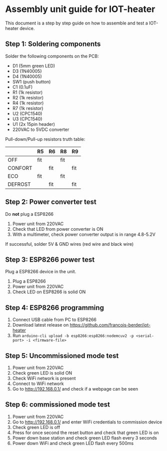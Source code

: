 # Assembly unit guide for IOT-heater

This document is a step by step guide on how to assemble and test a IOT-heater
device.

## Step 1: Soldering components

Solder the following components on the PCB:

- D1 (5mm green LED)
- D3 (1N40005)
- D4 (1N40005)
- SW1 (push button)
- C1 (0.1uF)
- R1 (1k resistor)
- R2 (1k resistor)
- R4 (1k resistor)
- R7 (1k resistor)
- U2 (CPC1540)
- U3 (CPC1540)
- U1 (2x 15pin header)
- 220VAC to 5VDC converter

Pull-down/Pull-up resistors truth table:

|         |  R5  |  R6  |  R8  |  R9  |
| ------- | ---- | ---- | ---- | ---- |
| OFF     |  fit |      |  fit |      |
| CONFORT |      |  fit |      |  fit |
| ECO     |  fit |      |  fit |      |
| DEFROST |      |  fit |      |  fit |

## Step 2: Power converter test

Do **not** plug a ESP8266

1. Power unit from 220VAC
2. Check that LED from power converter is ON
3. With a multimeter, check power converter output is in range 4.8-5.2V

If successful, solder 5V & GND wires (red wire and black wire)

## Step 3: ESP8266 power test

Plug a ESP8266 device in the unit.

1. Plug a ESP8266
2. Power unit from 220VAC
3. Check LED on ESP8266 is solid ON

## Step 4: ESP8266 programming

1. Connect USB cable from PC to ESP8266
2. Download latest release on https://github.com/francois-berder/iot-heater
3. Run `arduino-cli upload -b esp8266:esp8266:nodemcuv2 -p <serial-port> -i <firmware-file>`

## Step 5: Uncommissioned mode test

1. Power unit from 220VAC
2. Check green LED is solid ON
3. Check WiFi network is present
4. Connect to WiFi network
5. Go to http://192.168.0.1/ and check if a webpage can be seen

## Step 6: commissioned mode test

1. Power unit from 220VAC
2. Go to http://192.168.0.1/ and enter WiFi credentials to commission device
3. Check green LED is off
4. Press for once second the reset button and check that green LED is on
5. Power down base station and check green LED flash every 3 seconds
6. Power down WiFi and check green LED flash every 500ms
